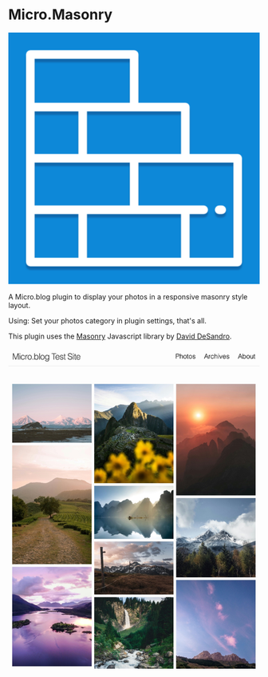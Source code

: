 # Micro.Masonry

![](icon.png)

A Micro.blog plugin to display your photos in a responsive masonry style layout.

Using: Set your photos category in plugin settings, that's all.

This plugin uses the [Masonry](https://masonry.desandro.com/) Javascript library by [David DeSandro](https://github.com/desandro).

![](docs/example.jpg)
